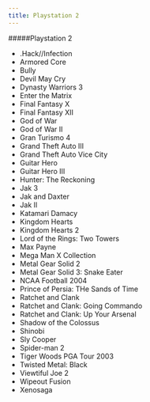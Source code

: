 ```yaml
---
title: Playstation 2
---
```


#####Playstation 2

- .Hack//Infection
- Armored Core
- Bully
- Devil May Cry
- Dynasty Warriors 3
- Enter the Matrix
- Final Fantasy X
- Final Fantasy XII
- God of War
- God of War II
- Gran Turismo 4
- Grand Theft Auto III
- Grand Theft Auto Vice City
- Guitar Hero
- Guitar Hero III
- Hunter: The Reckoning
- Jak 3
- Jak and Daxter
- Jak II
- Katamari Damacy
- Kingdom Hearts
- Kingdom Hearts 2
- Lord of the Rings: Two Towers
- Max Payne
- Mega Man X Collection
- Metal Gear Solid 2
- Metal Gear Solid 3: Snake Eater
- NCAA Football 2004
- Prince of Persia: THe Sands of Time
- Ratchet and Clank
- Ratchet and Clank: Going Commando
- Ratchet and Clank: Up Your Arsenal
- Shadow of the Colossus
- Shinobi
- Sly Cooper
- Spider-man 2
- Tiger Woods PGA Tour 2003
- Twisted Metal: Black
- Viewtiful Joe 2
- Wipeout Fusion
- Xenosaga
